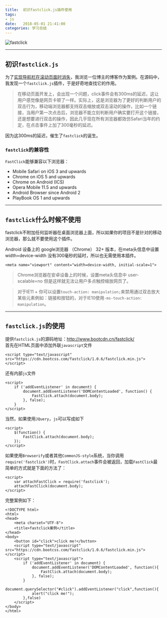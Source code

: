 ```yaml
---
title:  初识fastclick.js插件使用
tags:
- js
date:   2018-05-01 21:41:00
categories: 学习总结
---
```


<img src="https://runcoderhang.github.io/thumbnails/fastclick.png" alt="fastclick">

---
## 初识``fastclick.js``  

为了<a href="https://runcoderhang.github.io/2018/05/01/use-headroom.html">实现导航栏在滚动页面时消失</a>，我浏览一位博主的博客作为案例。在源码中，我发现一个``fastclick.js``插件，于是好奇地查找它的作用。  

>在移动页面开发上，会出现一个问题，click事件会有300ms的延迟，这让用户感觉像是网页卡顿了一样。实际上，这是浏览器为了更好的判断用户的双击行为，移动端浏览器都支持双击缩放或双击滚动的操作，比如一个链接，当用户第一次点击后，浏览器不能立刻判断用户确实要打开这个链接，还是想要进行双击的操作，因此几乎现在所有浏览器都效仿Safari当年的约定，在点击事件上加了300毫秒的延迟。  

因为这300ms的延迟，催生了``fastclick``的诞生。  


### ``fastclick``的兼容性  

``FastClick``能够兼容以下浏览器：

 * Mobile Safari on iOS 3 and upwards 
 * Chrome on iOS 5 and upwards 
 * Chrome on Android (ICS) 
 * Opera Mobile 11.5 and upwards 
 * Android Browser since Android 2 
 * PlayBook OS 1 and upwards  

---
## ``fastclick``什么时候不使用  

fastclick不附加任何监听器在桌面浏览器上面，所以如果你的项目不是针对的移动浏览器，那么就不要使用这个插件。  

Android 设备上的 google浏览器 （Chrome） 32+ 版本，在meta头信息中设置 width=device-width 没有300毫秒的延时，所以也无需使用本插件。  

```
<meta name="viewport" content="width=device-width, initial-scale=1">
```

>Chrome浏览器在安卓设备上的时候，设置meta头信息中 user-scalable=no 但是这样就无法让用户多点触控缩放网页了。  

>对于IE11 + 你可以设置``touch-action: manipulation;``来禁用通过双击放大某些元素例如：链接和按钮的，对于IE10使用``-ms-touch-action: manipulation``。  

---
## ``fastclick.js``的使用  

提供``fastclick.js``的源码地址：<a href="http://www.bootcdn.cn/fastclick/" target="_blank">http://www.bootcdn.cn/fastclick/</a>  
首先在HTML页面中添加外联``javascript``文件  

```
<script type="text/javascript" src="https://cdn.bootcss.com/fastclick/1.0.6/fastclick.min.js"></script>
```

还有内部``js``文件  

```
<script>
	if ('addEventListener' in document) {  
	    document.addEventListener('DOMContentLoaded', function() {  
	        FastClick.attach(document.body);  
	    }, false);  
	}
</script>
```

当然，如果使用``JQuery``，``js``可以写成如下  

```
<script>
	$(function() {  
	    FastClick.attach(document.body);  
	});
</script>
```

如果使用``Browserify``或者其他``CommonJS-style``系统，当你调用``require('fastclick')``时，``FastClick.attach``事件会被返回，加载``FastClick``最简单的方式就是下面的方法了：  

```
<script>
	var attachFastClick = require('fastclick');  
	attachFastClick(document.body);
</script>
```

完整案例如下：  

```
<!DOCTYPE html>
<html>
<head>
    <meta charset="UTF-8">
    <title>fastclick案例</title>
</head>
<body>
    <button id="click">click me!</button>
    <script type="text/javascript" src="https://cdn.bootcss.com/fastclick/1.0.6/fastclick.min.js"></script>
    <script type="text/javascript">
        if ('addEventListener' in document) {
            document.addEventListener('DOMContentLoaded', function(){
                FastClick.attach(document.body);
            }, false);
        }
        document.querySelector("#click").addEventListener("click",function(){
            alert("click me!");
        },false)
    </script>
</body>
</html>
```
